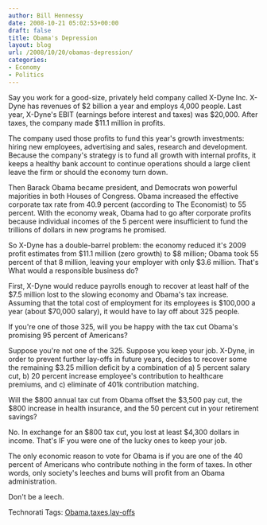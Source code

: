```yaml
---
author: Bill Hennessy
date: 2008-10-21 05:02:53+00:00
draft: false
title: Obama's Depression
layout: blog
url: /2008/10/20/obamas-depression/
categories:
- Economy
- Politics
---
```


Say you work for a good-size, privately held company called X-Dyne Inc. X-Dyne has revenues of $2 billion a year and employs 4,000 people. Last year, X-Dyne's EBIT (earnings before interest and taxes) was $20,000. After taxes, the company made $11.1 million in profits. 

The company used those profits to fund this year's growth investments: hiring new employees, advertising and sales, research and development. Because the company's strategy is to fund all growth with internal profits, it keeps a healthy bank account to continue operations should a large client leave the firm or should the economy turn down.

Then Barack Obama became president, and Democrats won powerful majorities in both Houses of Congress. Obama increased the effective corporate tax rate from 40.9 percent (according to The Economist) to 55 percent. With the economy weak, Obama had to go after corporate profits because individual incomes of the 5 percent were insufficient to fund the trillions of dollars in new programs he promised.

So X-Dyne has a double-barrel problem: the economy reduced it's 2009 profit estimates from $11.1 million (zero growth) to $8 million; Obama took 55 percent of that 8 million, leaving your employer with only $3.6 million. That's What would a responsible business do?

First, X-Dyne would reduce payrolls enough to recover at least half of the $7.5 million lost to the slowing economy and Obama's tax increase. Assuming that the total cost of employment for its employees is $100,000 a year (about $70,000 salary), it would have to lay off about 325 people.

If you're one of those 325, will you be happy with the tax cut Obama's promising 95 percent of Americans?

Suppose you're not one of the 325. Suppose you keep your job. X-Dyne, in order to prevent further lay-offs in future years, decides to recover some the remaining $3.25 million deficit by a combination of a) 5 percent salary cut, b) 20 percent increase employee's contribution to healthcare premiums, and c) eliminate of 401k contribution matching.

Will the $800 annual tax cut from Obama offset the $3,500 pay cut, the $800 increase in health insurance, and the 50 percent cut in your retirement savings?

No. In exchange for an $800 tax cut, you lost at least $4,300 dollars in income. That's IF you were one of the lucky ones to keep your job.

The only economic reason to vote for Obama is if you are one of the 40 percent of Americans who contribute nothing in the form of taxes. In other words, only society's leeches and bums will profit from an Obama administration.

Don't be a leech.

Technorati Tags: [Obama](https://technorati.com/tags/Obama),[taxes](https://technorati.com/tags/taxes),[lay-offs](https://technorati.com/tags/lay-offs)
